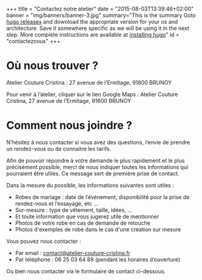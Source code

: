 +++
title = "Contactez notre atelier"
date = "2015-08-03T13:39:46+02:00"
banner = "img/banners/banner-3.jpg"
summary="This is the summary Goto [hugo releases](https://github.com/spf13/hugo/releases) and download the appropriate version for your os and architecture. Save it somewhere specific as we will be using it in the next step. More complete instructions are available at [installing hugo](/overview/installing/)"
id = "contacteznous"
+++

# Où nous trouver ?
Atelier Couture Cristina : 27 avenue de l’Ermitage, 91800 BRUNOY

Pour venir à l’atelier, cliquer sur le lien Google Maps : Atelier Couture Cristina, 27 avenue de l’Ermitage, 91800 BRUNOY

# Comment nous joindre ?
N’hésitez à nous contacter si vous avez des questions, l’envie de prendre un rendez-vous ou de connaitre les tarifs.

Afin de pouvoir répondre à votre demande le plus rapidement et le plus précisément possible, merci de nous indiquer toutes les informations qui pourraient être utiles. Ce message sert de première prise de contact.

Dans la mesure du possible, les informations suivantes sont utiles : 
- Robes de mariage : date de l’événement, disponibilité pour la prise de rendez-vous et l’essayage, etc …
- Sur-mesure : type de vêtement, taille, idées, …
- Et toute information que vous jugerez utile de mentionner
- Photos de votre robe en cas de demande de retouche
- Photos d'exemples de robe dans le cas d'une création sur mesure

Vous pouvez nous contacter :

- Par email : contact@atelier-couture-cristina.fr
- Par téléphone : 06 25 03 64 89 (pendant les horaires d’ouverture)

Ou bien nous contacter via le formulaire de contact ci-dessous.
